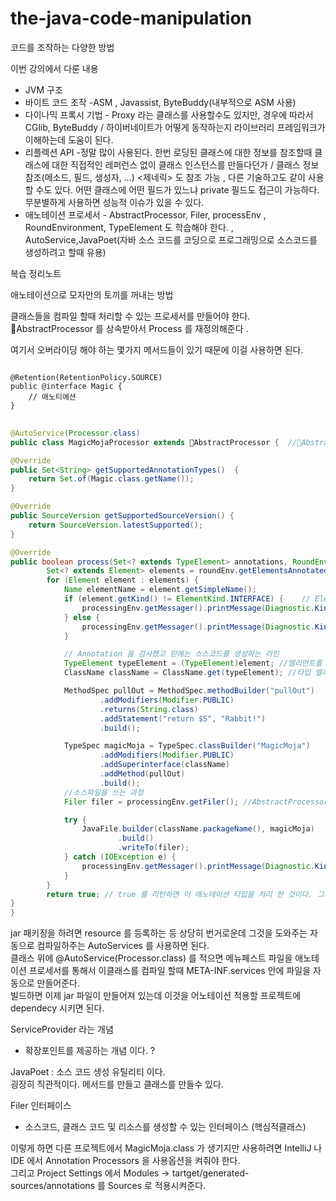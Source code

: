 # the-java-code-manipulation
코드를 조작하는 다양한 방법 

이번 강의에서 다룬 내용 
* JVM 구조 
* 바이트 코드 조작 -ASM , Javassist, ByteBuddy(내부적으로 ASM 사용)
* 다이나믹 프록시 기법 - Proxy 라는 클래스를 사용할수도 있지만, 경우에 따라서 CGlib, ByteBuddy / 하이버네이트가 어떻게 동작하는지 라이브러리 프레임워크가 이해하는데 도움이 된다.
* 리플렉션 API -정말 많이 사용된다. 한번 로딩된 클래스에 대한 정보를 참조할때 클래스에 대한 직접적인 레퍼런스 없이 클래스 인스턴스를 만들다던가 / 클래스 정보 참조(메소드, 필드, 생성자, …) <제네릭> 도 참조 가능 , 다른 기술하고도 같이 사용할 수도 있다. 어떤 클래스에 어떤 필드가 있느냐 private 필드도 접근이 가능하다. 무분별하게 사용하면 성능적 이슈가 있을 수 있다. 
* 애노테이션 프로세서 - AbstractProcessor, Filer, processEnv , RoundEnvironment, TypeElement 도 학습해야 한다. , AutoService,JavaPoet(자바 소스 코드를 코딩으로 프로그래밍으로 소스코드를 생성하려고 할때 유용)


복습 정리노트




애노테이션으로 모자안의 토끼를 꺼내는 방법 

클래스들을 컴파일 할때 처리할 수 있는 프로세서를 만들어야 한다.   
AbstractProcessor 를 상속받아서 
Process 를 재정의해준다 . 

여기서 오버라이딩 해야 하는 몇가지 메서드들이 있기 때문에 이걸 사용하면 된다.   
<pre>
<code>
@Retention(RetentionPolicy.SOURCE)
public @interface Magic {
    // 애노티에션
}
</code>
</pre>

```java
@AutoService(Processor.class)
public class MagicMojaProcessor extends AbstractProcessor {  //AbstractProcessor을 상속받는다. 

@Override
public Set<String> getSupportedAnnotationTypes()  {
    return Set.of(Magic.class.getName());
}

@Override
public SourceVersion getSupportedSourceVersion() {
    return SourceVersion.latestSupported();
}

@Override
public boolean process(Set<? extends TypeElement> annotations, RoundEnvironment roundEnv) {
        Set<? extends Element> elements = roundEnv.getElementsAnnotatedWith(Magic.class);
        for (Element element : elements) {
            Name elementName = element.getSimpleName();  
            if (element.getKind() != ElementKind.INTERFACE) {    // Element Kind 를 쓰면 어떤 형태로 쓰이는지 알수 있다. 
                processingEnv.getMessager().printMessage(Diagnostic.Kind.ERROR, "Magic Annotation can not be used on " + elementName);  // 에러처리를 해야한다 그럴때 쓸수 있는게 processingEnv 에 들어있는 getMessager 를 쓸수 있다.
            } else {
                processingEnv.getMessager().printMessage(Diagnostic.Kind.NOTE, "Processing " + elementName);
            }

            // Annotation 을 검사했고 믿에는 소스코드를 생성하는 라인   
            TypeElement typeElement = (TypeElement)element; //엘리먼트를 타입엘리먼트로 변환
            ClassName className = ClassName.get(typeElement); //타입 엘리먼트를 클래스 네임으로 변환 (javapoet)

            MethodSpec pullOut = MethodSpec.methodBuilder("pullOut")    //메서드 구현
                    .addModifiers(Modifier.PUBLIC)
                    .returns(String.class)
                    .addStatement("return $S", "Rabbit!")
                    .build();

            TypeSpec magicMoja = TypeSpec.classBuilder("MagicMoja")     //클래스 구현
                    .addModifiers(Modifier.PUBLIC)
                    .addSuperinterface(className)                       //상속 받는 부분
                    .addMethod(pullOut)
                    .build();
            //소스파일을 쓰는 과정 
            Filer filer = processingEnv.getFiler(); //AbstractProcessor 를 상속받은 클래스들은 processingEnv 를 쓸수있다. Filer 를 쓸수있다. 핵심코드 

            try {
                JavaFile.builder(className.packageName(), magicMoja)    // JavaFile을 만들때 Builder magicMoja 라는 타입을 저 패키지 안에 만들겠다.
                        .build()                                        //만들어달라
                        .writeTo(filer);                                // filer 에 쓰게한다.
            } catch (IOException e) {
                processingEnv.getMessager().printMessage(Diagnostic.Kind.ERROR, "FATAL ERROR: " + e);       // 에러처리
            }
        }
        return true; // true 를 리턴하면 이 애노테이션 타입을 처리 한 것이다. 그래서 다음 프로세서들 한테 더이상 이 애노테이션을 처리하라고 부탁하지 않는다. 경우에 따라서 다른곳에서도 처리할것 같으면 false 를 처리한다. 
}
}
```

jar 패키징을 하려면 resource 를 등록하는 등 상당히 번거로운데 그것을 도와주는 자동으로 컴파일하주는 AutoServices 를 사용하면 된다.    
클래스 위에 @AutoService(Processor.class) 를 적으면 
메뉴페스트 파일을 애노테이션 프로세서를 통해서 이클래스를 컴파일 할때 META-INF.services 안에 파일을 자동으로 만들어준다.   
빌드하면 이제 jar 파일이 만들어져 있는데 이것을 어노테이션 적용할 프로젝트에 dependecy 시키면 된다. 

ServiceProvider 라는 개념    
* 확장포인트를 제공하는 개념 이다. ? 

JavaPoet : 소스 코드 생성 유틸리티 이다.   
굉장히 직관적이다. 메서드를 만들고 클래스를 만들수 있다. 

Filer 인터페이스   
* 소스코드, 클래스 코드 및 리소스를 생성할 수 있는 인터페이스   (핵심적클래스)

이렇게 하면 다른 프로젝트에서 
MagicMoja.class 가 생기지만 사용하려면 IntelliJ 나 IDE 에서 Annotation Processors 을 사용옵션을 켜줘야 한다.   
그리고 Project Settings 에서 Modules -> tartget/generated-sources/annotations 를 Sources 로 적용시켜준다.   

